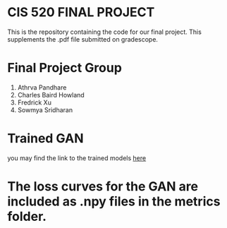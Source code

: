 # CIS 520 FINAL PROJECT
This is the repository containing the code for our final project. This supplements the .pdf file submitted on gradescope.

# Final Project Group
1. Athrva Pandhare
2. Charles Baird Howland
3. Fredrick Xu
4. Sowmya Sridharan

# Trained GAN
you may find the link to the trained models [here](https://drive.google.com/drive/folders/1kwLP8P4Qq9nL9CxBqBL6Twdmkw-9LPsQ?usp=sharing)

# The loss curves for the GAN are included as .npy files in the metrics folder.
